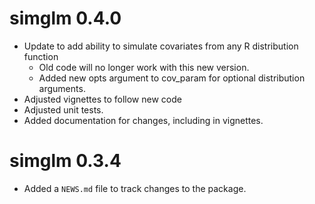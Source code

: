 # simglm 0.4.0

* Update to add ability to simulate covariates from any R distribution function
    + Old code will no longer work with this new version.
    + Added new opts argument to cov_param for optional distribution arguments.
* Adjusted vignettes to follow new code
* Adjusted unit tests.
* Added documentation for changes, including in vignettes.

# simglm 0.3.4

* Added a `NEWS.md` file to track changes to the package.



